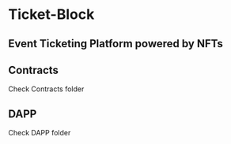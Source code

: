 # Ticket-Block
## Event Ticketing Platform powered by NFTs 

## Contracts
Check Contracts folder

## DAPP
Check DAPP folder

